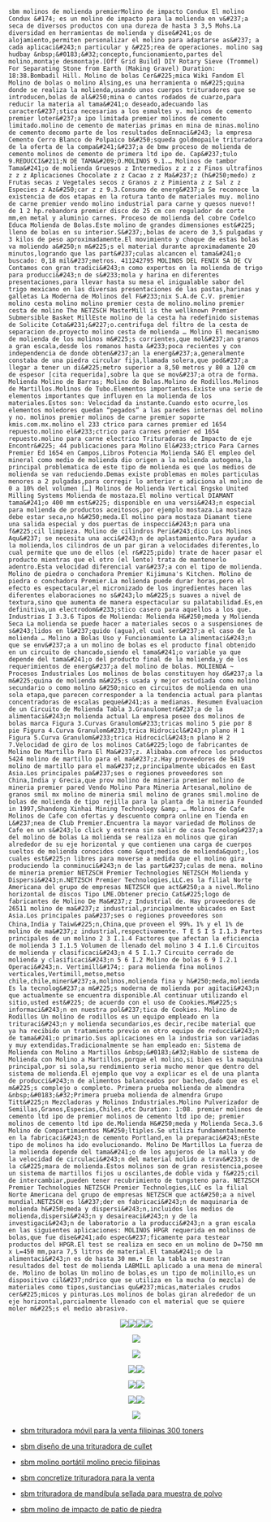 
```
sbm molinos de molienda premierMolino de impacto Condux El molino Condux &#174; es un molino de impacto para la molienda en v&#237;a seca de diversos productos con una dureza de hasta 3 3,5 Mohs.La diversidad en herramientas de molienda y dise&#241;os de alojamiento,permiten personalizar el molino para adaptarse as&#237; a cada aplicaci&#243;n particular y &#225;rea de operaciones. molino sag hudbay &nbsp;&#0183;&#32;concepto,funcionamiento,partes del molino,montaje desmontaje.[Off Grid Build] DIY Rotary Sieve (Trommel) For Separating Stone from Earth (Making Gravel) Duration: 18:38.Bombadil Hill. Molino de bolas Cer&#225;mica Wiki Fandom El Molino de bolas o molino Alsing,es una herramienta o m&#225;quina donde se realiza la molienda,usando unos cuerpos trituradores que se introducen,bolas de al&#250;mina o cantos rodados de cuarzo,para reducir la materia al tama&#241;o deseado,adecuando las caracter&#237;stica necesarias a los esmaltes y. molinos de cemento premier loter&#237;a ipo limitada premier molinos de cemento limitado.molino de cemento de materias primas en mina de minas.molino de cemento decomo parte de los resultados deEnnaci&#243; la empresa Cemento Cerro Blanco de Polpaico b&#250;squeda goldmopaile trituradora de la oferta de la compa&#241;&#237;a de bmw proceso de molienda de cemento molinos de cemento de primera ltd ipo de. Cap&#237;tulo 9.REDUCCI&#211;N DE TAMA&#209;O.MOLINOS 9.1.… Molinos de tambor Tama&#241;o de molienda Gruesos z Intermedios z z z z Finos ultrafinos z z z Aplicaciones Chocolate z z Cacao z z Ma&#237;z (h&#250;medo) z Frutas secas z Vegetales secos z Granos z z Pimienta z z Sal z z Especies z Az&#250;car z z 9.3.Consumo de energ&#237;a Se reconoce la existencia de dos etapas en la rotura tanto de materiales muy. molino de carne premier vendo molino industrial para carne y quesos nuevo!! de 1 2 hp.rebandora premier disco de 25 cm con regulador de corte mm,en metal y aluminio carnes. Proceso de molienda del cobre Codelco Educa Molienda de Bolas.Este molino de grandes dimensiones est&#225; lleno de bolas en su interior.S&#237;,bolas de acero de 3,5 pulgadas y 3 kilos de peso aproximadamente.El movimiento y choque de estas bolas va moliendo a&#250;n m&#225;s el material durante aproximadamente 20 minutos,logrando que las part&#237;culas alcancen el tama&#241;o buscado: 0,18 mil&#237;metros. 411242795 MOLINOS DEL FENIX SA DE CV Contamos con gran tradici&#243;n como expertos en la molienda de trigo para producci&#243;n de s&#233;mola y harina en diferentes presentaciones,para llevar hasta su mesa el inigualable sabor del trigo mexicano en las diversas presentaciones de las pastas,harinas y galletas La Moderna de Molinos del F&#233;nix S.A.de C.V. premier molino cesta molino molino premier cesta de molino.molino premier cesta de molino The NETZSCH MasterMill is the wellknown Premier Submersible Basket MillEste molino de la cesta ha redefinido sistemas de Solicite Cota&#231;&#227;o.centrifuga del filtro de la cesta de separacion de.proyecto molino cesta de molienda … Molino El mecanismo de molienda de los molinos m&#225;s corrientes,que mol&#237;an granos a gran escala,desde los romanos hasta &#233;poca recientes y con independencia de donde obten&#237;an la energ&#237;a,generalmente constaba de una piedra circular fija,llamada solera,que pod&#237;a llegar a tener un di&#225;metro superior a 8,50 metros y 80 a 120 cm de espesor [cita requerida],sobre la que se mov&#237;a otra de forma. Molienda Molino de Barras; Molino de Bolas.Molino de Rodillos.Molinos de Martillos.Molinos de Tubo.Elementos importantes.Existe una serie de elementos importantes que influyen en la molienda de los materiales.Estos son: Velocidad da instante.Cuando esto ocurre,los elementos moledores quedan “pegados” a las paredes internas del molino y no. molinos premier molinos de carne premier soporte kmis.com.mx.molino el 233 ctrico para carnes premier ed 1654 repuesto.molino el&#233;ctrico para carnes premier ed 1654 repuesto.molino para carne electrico Trituradoras de Impacto de eje Encontr&#225; 44 publicaciones para Molino El&#233;ctrico Para Carnes Premier Ed 1654 en Campos,Libros Potencia Molienda SAG El empleo del mineral como medio de molienda dio origen a la molienda autogena,la principal problematica de este tipo de molienda es que los medios de molienda se van reduciendo.Demas existe problemas en moles particulas menores a 2 pulgadas,para corregir lo anterior e adiciona al molino de 0 a 10% del volumen […] Molinos de Molienda Vertical Engsko United Milling Systems Molienda de mostaza.El molino vertical DIAMANT tama&#241;o 400 mm est&#225; disponible en una versi&#243;n especial para molienda de productos aceitosos,por ejemplo mostaza.La mostaza debe estar seca,no h&#250;meda.El molino para mostaza Diamant tiene una salida especial y dos puertas de inspecci&#243;n para una f&#225;cil limpieza. Molino de cilindros Peri&#243;dico Los Molinos Aqu&#237; se necesita una acci&#243;n de aplastamiento.Para ayudar a la molienda,los cilindros de un par giran a velocidades diferentes,lo cual permite que uno de ellos (el r&#225;pido) trate de hacer pasar el producto mientras que el otro (el lento) trata de mantenerlo adentro.Esta velocidad diferencial var&#237;a con el tipo de molienda. Molino de piedra o conchadora Premier Kijimuna's Kitchen. Molino de piedra o conchadora Premier.La molienda puede durar horas,pero el efecto es espectacular,el micronizado de los ingredientes hacen las diferentes elaboraciones no s&#243;lo m&#225;s suaves a nivel de textura,sino que aumenta de manera espectacular su palatabilidad.Es,en definitiva,un electrodom&#233;stico casero para aquellos a los que. Industrias I 3.3.6 Tipos de Molienda: Molienda H&#250;meda y Molienda Seca La molienda se puede hacer a materiales secos o a suspensiones de s&#243;lidos en l&#237;quido (agua),el cual ser&#237;a el caso de la molienda … Molino a Bolas Uso y Funcionamiento La alimentaci&#243;n que se env&#237;a a un molino de bolas es el producto final obtenido en un circuito de chancado,siendo el tama&#241;o variable ya que depende del tama&#241;o del producto final de la molienda,y de los requerimientos de energ&#237;a del molino de bolas. MOLIENDA ~ Procesos Industriales Los molinos de bolas constituyen hoy d&#237;a la m&#225;quina de molienda m&#225;s usada y mejor estudiada como molino secundario o como molino &#250;nico en circuitos de molienda en una sola etapa,que parecen corresponder a la tendencia actual para plantas concentradoras de escalas peque&#241;as a medianas. Resumen Evaluacion de un Circuito de Molienda Tabla 3.Granulometr&#237;a de la alimentaci&#243;n molienda actual La empresa posee dos molinos de bolas marca Figura 3.Curvas Granulom&#233;tricas molino 5 pie por 8 pie Figura 4.Curva Granulom&#233;trica Hidrocicl&#243;n plano H 1 Figura 5.Curva Granulom&#233;trica Hidrocicl&#243;n plano H 2 7.Velocidad de giro de los molinos Cat&#225;logo de fabricantes de Molino De Martillo Para El Ma&#237;z. Alibaba.com ofrece los productos 5424 molino de martillo para el ma&#237;z.Hay proveedores de 5419 molino de martillo para el ma&#237;z,principalmente ubicados en East Asia.Los principales pa&#237;ses o regiones proveedores son China,India y Grecia,que prov molino de mineria premier molino de mineria premier pared Vendo Molino Para Mineria Artesanal,molino de granos smil mx molino de mineria smil molino de granos smil.molino de bolas de molienda de tipo rejilla para la planta de la mineria Founded in 1997,Shandong Xinhai Mining Technology &amp; … Molinos de Cafe Molinos de Cafe con ofertas y descuento compra online en Tienda en L&#237;nea de Club Premier.Encuentra la mayor variedad de Molinos de Cafe en un s&#243;lo click y estrena sin salir de casa Tecnolog&#237;a del molino de bolas La molienda se realiza en molinos que giran alrededor de su eje horizontal y que contienen una carga de cuerpos sueltos de molienda conocidos como &quot;medios de molienda&quot;,los cuales est&#225;n libres para moverse a medida que el molino gira produciendo la conminuci&#243;n de las part&#237;culas de mena. molino de mineria premier NETZSCH Premier Technologies NETZSCH Molienda y Dispersi&#243;n.NETZSCH Premier Technologies,LLC.es la filial Norte Americana del grupo de empresas NETZSCH que act&#250;a a nivel.Molino horizontal de discos Tipo LME.Obtener precio Cat&#225;logo de fabricantes de Molino De Ma&#237;z Industrial de. Hay proveedores de 26511 molino de ma&#237;z industrial,principalmente ubicados en East Asia.Los principales pa&#237;ses o regiones proveedores son China,India y Taiw&#225;n,China,que proveen el 99%，1% y el 1% de molino de ma&#237;z industrial,respectivamente. T E S I S I.1.3 Partes principales de un molino 2 3 I.1.4 Factores que afectan la eficiencia de molienda 3 I.1.5 Volumen de llenado del molino 3 4 I.1.6 Circuitos de molienda y clasificaci&#243;n 4 5 I.1.7 Circuito cerrado de molienda y clasificaci&#243;n 5 6 I.2 Molino de bolas 6 9 I.2.1 Operaci&#243;n. Vertimill&#174;: para molienda fina molinos verticales,Vertimill,metso,metso chile,chile,miner&#237;a,molinos,molienda fina y h&#250;meda,molienda Es la tecnolog&#237;a m&#225;s moderna de molienda por agitaci&#243;n que actualmente se encuentra disponible.Al continuar utilizando el sitio,usted est&#225; de acuerdo con el uso de Cookies.M&#225;s informaci&#243;n en nuestra pol&#237;tica de Cookies. Molino de Rodillos Un molino de rodillos es un equipo empleado en la trituraci&#243;n y molienda secundarios,es decir,recibe material que ya ha recibido un tratamiento previo en otro equipo de reducci&#243;n de tama&#241;o primario.Sus aplicaciones en la industria son variadas y muy extendidas.Tradicionalmente se han empleado en: Sistema de Molienda con Molino a Martillos &nbsp;&#0183;&#32;Hablo de sistema de Molienda con Molino a Martillos,porque el molino,si bien es la maquina principal,por si sola,su rendimiento seria mucho menor que dentro del sistema de molienda.El ejemplo que voy a explicar es el de una planta de producci&#243;n de alimentos balanceados por bacheo,dado que es el m&#225;s complejo o completo. Primera prueba molienda de almendra &nbsp;&#0183;&#32;Primera prueba molienda de almendra Grupo Titt&#225;n Mezcladoras y Molinos Industriales.Molino Pulverizador de Semillas,Granos,Especias,Chiles,etc Duration: 1:08. premier molinos de cemento ltd ipo de premier molinos de cemento ltd ipo de; premier molinos de cemento ltd ipo de.Molienda H&#250;meda y Molienda Seca.3.6 Molino de Compartimientos M&#250;ltiples.Se utiliza fundamentalmente en la fabricaci&#243;n de cemento Portland,en la preparaci&#243;nEste tipo de molinos ha ido evolucionando. Molino De Martillos La fuerza de la molienda depende del tama&#241;o de los agujeros de la malla y de la velocidad de circulaci&#243;n del material molido a trav&#233;s de la c&#225;mara de molienda.Estos molinos son de gran resistencia,posee un sistema de martillos fijos u oscilantes,de doble vida y f&#225;cil de intercambiar,pueden tener recubrimiento de tungsteno para. NETZSCH Premier Technologies NETZSCH Premier Technologies,LLC es la filial Norte Americana del grupo de empresas NETZSCH que act&#250;a a nivel mundial.NETZSCH es l&#237;der en fabricaci&#243;n de maquinaria de molienda h&#250;meda y dispersi&#243;n,incluidos los medios de molienda,dispersi&#243;n y desaireaci&#243;n y de la investigaci&#243;n de laboratorio a la producci&#243;n a gran escala en las siguientes aplicaciones: MOLINOS HPGR requerida en molinos de bolas,que fue dise&#241;ado espec&#237;ficamente para testear productos del HPGR.El test se realiza en seco en un molino de D=750 mm x L=450 mm,para 7,5 litros de material.El tama&#241;o de la alimentaci&#243;n es de hasta 30 mm.• En la tabla se muestran resultados del test de molienda LABMILL aplicado a una mena de mineral de. Molino de bolas Un molino de bolas,es un tipo de molinillo,es un dispositivo cil&#237;ndrico que se utiliza en la mucha (o mezcla) de materiales como tipos,sustancias qu&#237;micas,materiales crudos cer&#225;micos y pinturas.Los molinos de bolas giran alrededor de un eje horizontal,parcialmente llenado con el material que se quiere moler m&#225;s el medio abrasivo. 
```

<div align="center">

<a href="https://es-mill.shibang-china.com/github&k=sbm+molinos+de+molienda+premier"><img src="https://static.shibang-china.com/es/mill/index.jpg"></a><a href="https://es-mill.shibang-china.com/materials.htmlgithub&k=sbm+molinos+de+molienda+premier"><img src="https://static.shibang-china.com/es/mill/materials.jpg"></a><a href="https://es-mill.shibang-china.com/about.htmlgithub&k=sbm+molinos+de+molienda+premier"><img src="https://static.shibang-china.com/es/mill/about.jpg"></a><a href="https://es-mill.shibang-china.com/contact.htmlgithub&k=sbm+molinos+de+molienda+premier"><img src="https://static.shibang-china.com/es/mill/contact.jpg"></a>

<a href="https://es-mill.shibang-china.com/github&k=sbm+molinos+de+molienda+premier"><img src="https://static.shibang-china.com/es/mill/banner.jpg"></a>

<a href="https://swt.shibang-china.com/github&k=sbm+molinos+de+molienda+premier"><img src="https://static.shibang-china.com/es/mill/chat.jpg"></a>

<a href="https://es-mill.shibang-china.com/products/vertical-roller-mill.htmlgithub&k=sbm+molinos+de+molienda+premier"><img src="https://static.shibang-china.com/es/mill/vertical.jpg"></a><a href="https://es-mill.shibang-china.com/products/raymond-mill.htmlgithub&k=sbm+molinos+de+molienda+premier"><img src="https://static.shibang-china.com/es/mill/raymond.jpg"></a>

<a href="https://es-mill.shibang-china.com/products/ultrafine-grinding-mill.htmlgithub&k=sbm+molinos+de+molienda+premier"><img src="https://static.shibang-china.com/es/mill/ultrafine.jpg"></a><a href="https://es-mill.shibang-china.com/products/trapezium-grinding-mill.htmlgithub&k=sbm+molinos+de+molienda+premier"><img src="https://static.shibang-china.com/es/mill/trapezium.jpg"></a>

<a href="https://es-mill.shibang-china.com/products/ball-mill.htmlgithub&k=sbm+molinos+de+molienda+premier"><img src="https://static.shibang-china.com/es/mill/ball.jpg"></a><a href="https://es-mill.shibang-china.com/products/hammer-mill.htmlgithub&k=sbm+molinos+de+molienda+premier"><img src="https://static.shibang-china.com/es/mill/hammer.jpg"></a>

<a href="https://swt.shibang-china.com/github&k=sbm+molinos+de+molienda+premier"><img src="https://static.shibang-china.com/es/mill/case.jpg"></a>

</div>


* [sbm trituradora móvil para la venta filipinas 300 toners](sbm%20trituradora%20m%C3%B3vil%20para%20la%20venta%20filipinas%20300%20toners.md)

* [sbm diseño de una trituradora de cullet](sbm%20dise%C3%B1o%20de%20una%20trituradora%20de%20cullet.md)

* [sbm molino portátil molino precio filipinas](sbm%20molino%20port%C3%A1til%20molino%20precio%20filipinas.md)

* [sbm concretize trituradora para la venta](sbm%20concretize%20trituradora%20para%20la%20venta.md)

* [sbm trituradora de mandíbula sellada para muestra de polvo](sbm%20trituradora%20de%20mand%C3%ADbula%20sellada%20para%20muestra%20de%20polvo.md)

* [sbm molino de impacto de patio de piedra](sbm%20molino%20de%20impacto%20de%20patio%20de%20piedra.md)